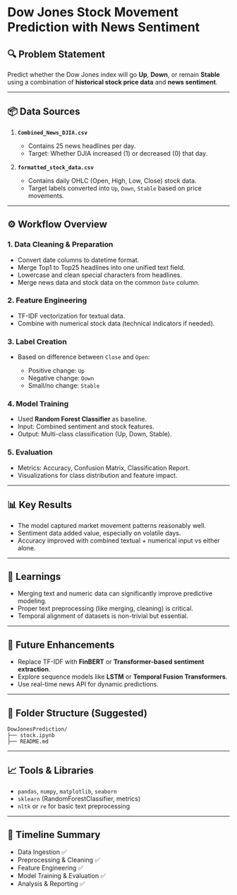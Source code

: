 # Dow Jones Stock Movement Prediction with News Sentiment

## 🔍 Problem Statement

Predict whether the Dow Jones index will go **Up**, **Down**, or remain **Stable** using a combination of **historical stock price data** and **news sentiment**.

---

## 📦 Data Sources

1. **`Combined_News_DJIA.csv`**

   * Contains 25 news headlines per day.
   * Target: Whether DJIA increased (1) or decreased (0) that day.

2. **`formatted_stock_data.csv`**

   * Contains daily OHLC (Open, High, Low, Close) stock data.
   * Target labels converted into `Up`, `Down`, `Stable` based on price movements.

---

## ⚙️ Workflow Overview

### 1. Data Cleaning & Preparation

* Convert date columns to datetime format.
* Merge Top1 to Top25 headlines into one unified text field.
* Lowercase and clean special characters from headlines.
* Merge news data and stock data on the common `Date` column.

### 2. Feature Engineering

* TF-IDF vectorization for textual data.
* Combine with numerical stock data (technical indicators if needed).

### 3. Label Creation

* Based on difference between `Close` and `Open`:

  * Positive change: `Up`
  * Negative change: `Down`
  * Small/no change: `Stable`

### 4. Model Training

* Used **Random Forest Classifier** as baseline.
* Input: Combined sentiment and stock features.
* Output: Multi-class classification (Up, Down, Stable).

### 5. Evaluation

* Metrics: Accuracy, Confusion Matrix, Classification Report.
* Visualizations for class distribution and feature impact.

---

## 📊 Key Results

* The model captured market movement patterns reasonably well.
* Sentiment data added value, especially on volatile days.
* Accuracy improved with combined textual + numerical input vs either alone.

---

## 🧠 Learnings

* Merging text and numeric data can significantly improve predictive modeling.
* Proper text preprocessing (like merging, cleaning) is critical.
* Temporal alignment of datasets is non-trivial but essential.

---

## 🚀 Future Enhancements

* Replace TF-IDF with **FinBERT** or **Transformer-based sentiment extraction**.
* Explore sequence models like **LSTM** or **Temporal Fusion Transformers**.
* Use real-time news API for dynamic predictions.

---

## 📁 Folder Structure (Suggested)

```
DowJonesPrediction/
├── stock.ipynb
├── README.md
```

---

## 📈 Tools & Libraries

* `pandas`, `numpy`, `matplotlib`, `seaborn`
* `sklearn` (RandomForestClassifier, metrics)
* `nltk` or `re` for basic text preprocessing

---

## 📅 Timeline Summary

* Data Ingestion ✅
* Preprocessing & Cleaning ✅
* Feature Engineering ✅
* Model Training & Evaluation ✅
* Analysis & Reporting ✅
